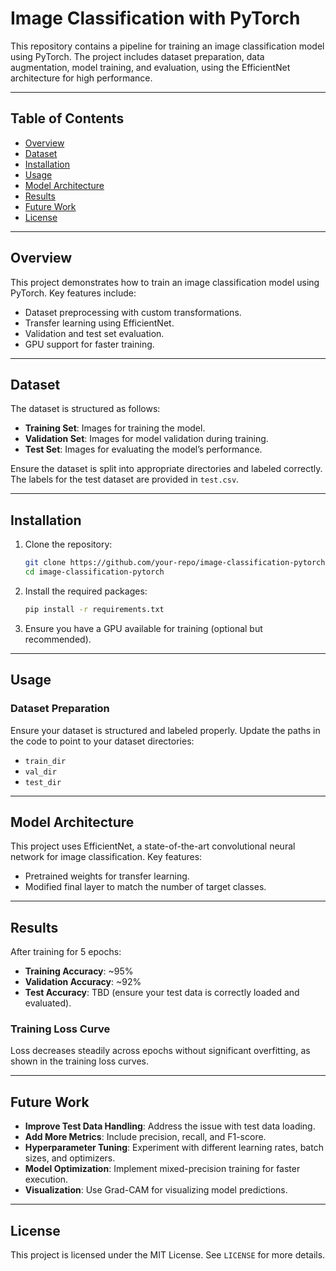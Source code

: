 # Image Classification with PyTorch

This repository contains a pipeline for training an image classification model using PyTorch. The project includes dataset preparation, data augmentation, model training, and evaluation, using the EfficientNet architecture for high performance.

---

## Table of Contents
- [Overview](#overview)
- [Dataset](#dataset)
- [Installation](#installation)
- [Usage](#usage)
- [Model Architecture](#model-architecture)
- [Results](#results)
- [Future Work](#future-work)
- [License](#license)

---

## Overview
This project demonstrates how to train an image classification model using PyTorch. Key features include:
- Dataset preprocessing with custom transformations.
- Transfer learning using EfficientNet.
- Validation and test set evaluation.
- GPU support for faster training.

---

## Dataset

The dataset is structured as follows:
- **Training Set**: Images for training the model.
- **Validation Set**: Images for model validation during training.
- **Test Set**: Images for evaluating the model’s performance.

Ensure the dataset is split into appropriate directories and labeled correctly. The labels for the test dataset are provided in `test.csv`.

---

## Installation

1. Clone the repository:
   ```bash
   git clone https://github.com/your-repo/image-classification-pytorch.git
   cd image-classification-pytorch
   ```

2. Install the required packages:
   ```bash
   pip install -r requirements.txt
   ```

3. Ensure you have a GPU available for training (optional but recommended).

---

## Usage

### Dataset Preparation
Ensure your dataset is structured and labeled properly. Update the paths in the code to point to your dataset directories:
- `train_dir`
- `val_dir`
- `test_dir`

---

## Model Architecture
This project uses EfficientNet, a state-of-the-art convolutional neural network for image classification. Key features:
- Pretrained weights for transfer learning.
- Modified final layer to match the number of target classes.

---

## Results
After training for 5 epochs:
- **Training Accuracy**: ~95%
- **Validation Accuracy**: ~92%
- **Test Accuracy**: TBD (ensure your test data is correctly loaded and evaluated).

### Training Loss Curve
Loss decreases steadily across epochs without significant overfitting, as shown in the training loss curves.

---

## Future Work
- **Improve Test Data Handling**: Address the issue with test data loading.
- **Add More Metrics**: Include precision, recall, and F1-score.
- **Hyperparameter Tuning**: Experiment with different learning rates, batch sizes, and optimizers.
- **Model Optimization**: Implement mixed-precision training for faster execution.
- **Visualization**: Use Grad-CAM for visualizing model predictions.

---

## License
This project is licensed under the MIT License. See `LICENSE` for more details.




